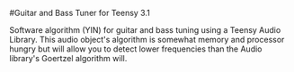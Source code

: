 #Guitar and Bass Tuner for Teensy 3.1

Software algorithm (YIN) for guitar and bass tuning using a Teensy Audio Library. This audio object's algorithm is somewhat memory and processor hungry but will allow you to detect lower frequencies than the Audio library's Goertzel algorithm will.